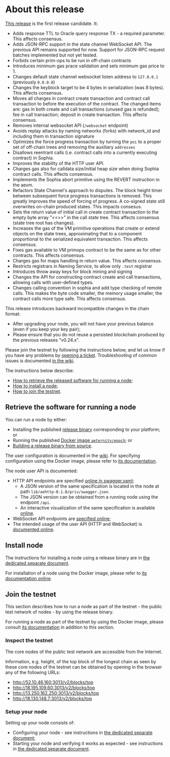 # About this release

[This release][this-release] is the first release candidate.
It:
* Adds response TTL to Oracle query response TX - a required parameter. This affects consensus.
* Adds JSON-RPC support in the state channel WebSocket API. The previous API remains supported for now. Support for JSON-RPC request batches implemented but not yet tested.
* Forbids certain prim-ops to be run in off-chain contracts
* Introduces minimum gas prace validation and sets minimum gas price to 1.
* Changes default state channel websocket listen address to `127.0.0.1` (previously `0.0.0.0`)
* Changes the keyblock target to be 4 bytes in serialization (was 8 bytes). This affects consensus.
* Moves all charges in contract create transaction and contract call transaction to before the execution of the contract. The changed items are: gas in both create and call transactions (unused gas is refunded); fee in call transaction; deposit in create transaction. This affects consensus.
* Removes internal websocket API (`/websocket` endpoint)
* Avoids replay attacks by naming networks (forks) with network_id and including them in transaction signature
* Optimizes the force progress transaction by turning the `poi` to a proper
  set of off-chain trees and removing the auxiliary `addresses`
* Disallows reentrant calls (i.e. contract calls into a currently executing contract) in Sophia.
* Improves the stability of the HTTP user API.
* Charges gas also for calldata size/initial heap size when doing Sophia contract calls. This affects consensus.
* Implements the Sophia abort primitive using the REVERT instruction in the aevm.
* Refactors State Channel's approach to disputes. The block height timer
  between subsequent force progress transactions is removed. This greatly
  improves the speed of forcing of progress. A co-signed state still 
  overwrites on-chain produced states. This impacts consesus.
* Sets the return value of initial call in create contract transaction to the empty byte array "<<>>" in the call state tree. This affects consensus (state tree root has changes).
* Increases the gas of the VM primitive operations that create or extend objects on the state trees, approximating that to a component proportional to the serialized equivalent transaction. This affects consensus.
* Fixes gas available to VM primops contract to be the same as for other contracts. This affects consensus.
* Charges gas for maps handling in return value. This affects consensus.
* Restricts registrars in Naming Service, to allow only `.test` registrar
* Introduces throw away keys for block mining and signing
* Changes the API for constructing contract create and call transactions, allowing calls with user-defined types.
* Changes calling convention in sophia and add type checking of remote calls. This makes the byte code smaller, the memory usage smaller, the contract calls more type safe. This affects consensus.

[this-release]: https://github.com/aeternity/epoch/releases/tag/v0.25.0

This release introduces backward incompatible changes in the chain format:
* After upgrading your node, you will not have your previous balance (even if you keep your key pair);
* Please ensure that you do not reuse a persisted blockchain produced by the previous releases "v0.24.x".

Please join the testnet by following the instructions below, and let us know if you have any problems by [opening a ticket](https://github.com/aeternity/epoch/issues).
Troubleshooting of common issues is documented [in the wiki](https://github.com/aeternity/epoch/wiki/Troubleshooting).

The instructions below describe:
* [How to retrieve the released software for running a node](#retrieve-the-software-for-running-a-node);
* [How to install a node](#install-node);
* [How to join the testnet](#join-the-testnet).

## Retrieve the software for running a node

You can run a node by either:
* Installing the published [release binary][this-release] corresponding to your platform; or
* Running the published [Docker image `aeternity/epoch`][docker]; or
* [Building a release binary from source][build].

[docker]: https://github.com/aeternity/epoch/blob/v0.25.0/docs/docker.md
[build]: https://github.com/aeternity/epoch/blob/v0.25.0/docs/build.md

The user configuration is documented in the [wiki](https://github.com/aeternity/epoch/wiki/User-provided-configuration).
For specifying configuration using the Docker image, please refer to [its documentation][docker].

The node user API is documented:
* HTTP API endpoints are specified [online in swagger.yaml][swagger-yaml];
  * A JSON version of the same specification is located in the node at path `lib/aehttp-0.1.0/priv/swagger.json`.
  * The JSON version can be obtained from a running node using the endpoint `/api`.
  * An interactive visualization of the same specification is available [online][swagger-ui].
* WebSocket API endpoints are [specified online][api-doc];
* The intended usage of the user API (HTTP and WebSocket) is [documented online][api-doc].

[swagger-yaml]: https://github.com/aeternity/epoch/blob/v0.25.0/config/swagger.yaml
[swagger-ui]: https://aeternity.github.io/epoch-api-docs/?config=https://raw.githubusercontent.com/aeternity/epoch/v0.25.0/apps/aehttp/priv/swagger.json
[api-doc]: https://github.com/aeternity/protocol/blob/epoch-v0.25.0/epoch/api/README.md

## Install node

The instructions for installing a node using a release binary are in [the dedicated separate document](../../docs/installation.md).

For installation of a node using the Docker image, please refer to [its documentation online][docker].

## Join the testnet

This section describes how to run a node as part of the testnet - the public test network of nodes - by using the release binary.

For running a node as part of the testnet by using the Docker image, please consult [its documentation][docker] in addition to this section.

### Inspect the testnet

The core nodes of the public test network are accessible from the Internet.

Information, e.g. height, of the top block of the longest chain as seen by these core nodes of the testnet can be obtained by opening in the browser any of the following URLs:
* http://52.10.46.160:3013/v2/blocks/top
* http://18.195.109.60:3013/v2/blocks/top
* http://13.250.162.250:3013/v2/blocks/top
* http://18.130.148.7:3013/v2/blocks/top

### Setup your node

Setting up your node consists of:
* Configuring your node - see instructions in [the dedicated separate document](../../docs/configuration.md);
* Starting your node and verifying it works as expected - see instructions in [the dedicated separate document](../../docs/operation.md).
